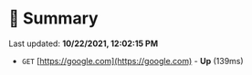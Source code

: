 # 📖 Summary
Last updated: **10/22/2021, 12:02:15 PM**

- `GET` [https://google.com](https://google.com) - **Up** (139ms)
